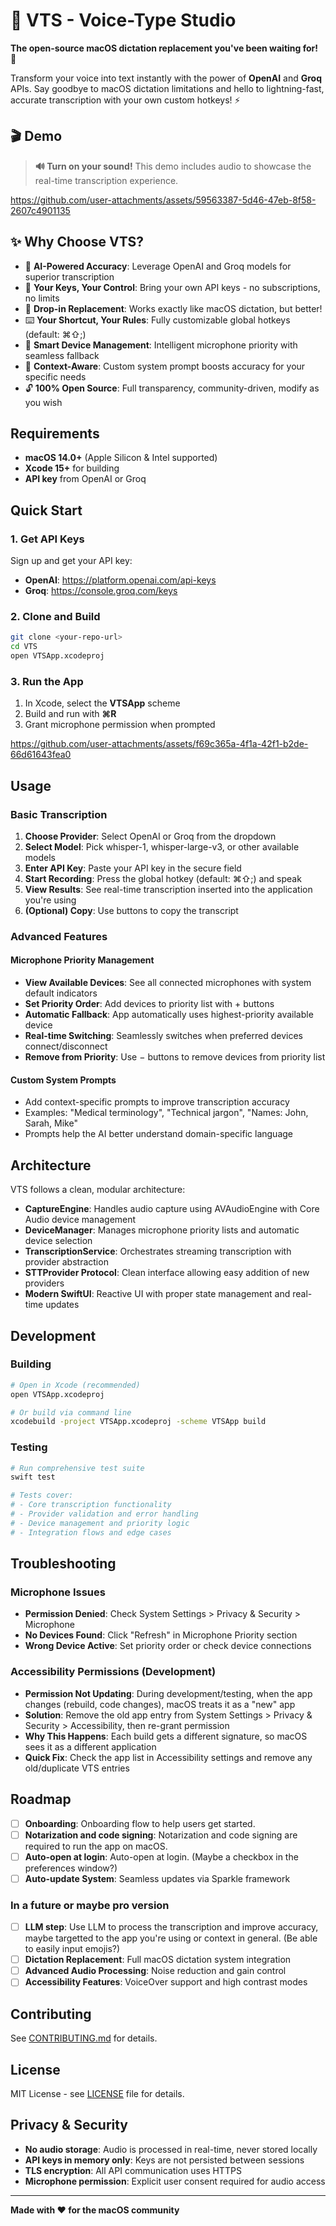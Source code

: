 # 🔵 VTS - Voice-Type Studio

**The open-source macOS dictation replacement you've been waiting for!** 🚀

Transform your voice into text instantly with the power of **OpenAI** and **Groq** APIs. Say goodbye to macOS dictation limitations and hello to lightning-fast, accurate transcription with your own custom hotkeys! ⚡️

## 🎬 Demo

> **🔊 Turn on your sound!** This demo includes audio to showcase the real-time transcription experience.

https://github.com/user-attachments/assets/59563387-5d46-47eb-8f58-2607c4901135


## ✨ Why Choose VTS?

- 🤖 **AI-Powered Accuracy**: Leverage OpenAI and Groq models for superior transcription
- 🔑 **Your Keys, Your Control**: Bring your own API keys - no subscriptions, no limits
- 🔄 **Drop-in Replacement**: Works exactly like macOS dictation, but better!
- ⌨️ **Your Shortcut, Your Rules**: Fully customizable global hotkeys (default: ⌘⇧;)
- 🎯 **Smart Device Management**: Intelligent microphone priority with seamless fallback
- 💬 **Context-Aware**: Custom system prompt boosts accuracy for your specific needs  
- 🔓 **100% Open Source**: Full transparency, community-driven, modify as you wish


## Requirements

- **macOS 14.0+** (Apple Silicon & Intel supported)
- **Xcode 15+** for building
- **API key** from OpenAI or Groq

## Quick Start

### 1. Get API Keys

Sign up and get your API key:
- **OpenAI**: https://platform.openai.com/api-keys
- **Groq**: https://console.groq.com/keys

### 2. Clone and Build

```bash
git clone <your-repo-url>
cd VTS
open VTSApp.xcodeproj
```

### 3. Run the App

1. In Xcode, select the **VTSApp** scheme
2. Build and run with **⌘R**
3. Grant microphone permission when prompted

https://github.com/user-attachments/assets/f69c365a-4f1a-42f1-b2de-66d61643fea0

## Usage

### Basic Transcription
1. **Choose Provider**: Select OpenAI or Groq from the dropdown
2. **Select Model**: Pick whisper-1, whisper-large-v3, or other available models
3. **Enter API Key**: Paste your API key in the secure field
4. **Start Recording**: Press the global hotkey (default: ⌘⇧;) and speak
5. **View Results**: See real-time transcription inserted into the application you're using
6. **(Optional) Copy**: Use buttons to copy the transcript

### Advanced Features

#### Microphone Priority Management
- **View Available Devices**: See all connected microphones with system default indicators
- **Set Priority Order**: Add devices to priority list with + buttons
- **Automatic Fallback**: App automatically uses highest-priority available device
- **Real-time Switching**: Seamlessly switches when preferred devices connect/disconnect
- **Remove from Priority**: Use − buttons to remove devices from priority list

#### Custom System Prompts
- Add context-specific prompts to improve transcription accuracy
- Examples: "Medical terminology", "Technical jargon", "Names: John, Sarah, Mike"
- Prompts help the AI better understand domain-specific language

## Architecture

VTS follows a clean, modular architecture:

- **CaptureEngine**: Handles audio capture using AVAudioEngine with Core Audio device management
- **DeviceManager**: Manages microphone priority lists and automatic device selection
- **TranscriptionService**: Orchestrates streaming transcription with provider abstraction
- **STTProvider Protocol**: Clean interface allowing easy addition of new providers
- **Modern SwiftUI**: Reactive UI with proper state management and real-time updates

## Development

### Building

```bash
# Open in Xcode (recommended)
open VTSApp.xcodeproj

# Or build via command line
xcodebuild -project VTSApp.xcodeproj -scheme VTSApp build
```

### Testing

```bash
# Run comprehensive test suite
swift test

# Tests cover:
# - Core transcription functionality
# - Provider validation and error handling
# - Device management and priority logic
# - Integration flows and edge cases
```

## Troubleshooting

### Microphone Issues
- **Permission Denied**: Check System Settings > Privacy & Security > Microphone
- **No Devices Found**: Click "Refresh" in Microphone Priority section
- **Wrong Device Active**: Set priority order or check device connections

### Accessibility Permissions (Development)
- **Permission Not Updating**: During development/testing, when the app changes (rebuild, code changes), macOS treats it as a "new" app
- **Solution**: Remove the old app entry from System Settings > Privacy & Security > Accessibility, then re-grant permission
- **Why This Happens**: Each build gets a different signature, so macOS sees it as a different application
- **Quick Fix**: Check the app list in Accessibility settings and remove any old/duplicate VTS entries

## Roadmap

- [ ] **Onboarding**: Onboarding flow to help users get started.
- [ ] **Notarization and code signing**: Notarization and code signing are required to run the app on macOS.
- [ ] **Auto-open at login**: Auto-open at login. (Maybe a checkbox in the preferences window?)
- [ ] **Auto-update System**: Seamless updates via Sparkle framework

### In a future or maybe pro version
- [ ] **LLM step**: Use LLM to process the transcription and improve accuracy, maybe targetted to the app you're using or context in general. (Be able to easily input emojis?)
- [ ] **Dictation Replacement**: Full macOS dictation system integration
- [ ] **Advanced Audio Processing**: Noise reduction and gain control
- [ ] **Accessibility Features**: VoiceOver support and high contrast modes

## Contributing

See [CONTRIBUTING.md](CONTRIBUTING.md) for details.

## License

MIT License - see [LICENSE](LICENSE) file for details.

## Privacy & Security

- **No audio storage**: Audio is processed in real-time, never stored locally
- **API keys in memory only**: Keys are not persisted between sessions
- **TLS encryption**: All API communication uses HTTPS
- **Microphone permission**: Explicit user consent required for audio access

---

**Made with ❤️ for the macOS community**
